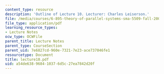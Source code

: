 ```yaml
---
content_type: resource
description: 'Outline of Lecture 10. Lecturer: Charles Leiserson.'
file: /media/courses/6-895-theory-of-parallel-systems-sma-5509-fall-2003/a54de638968410376d5c27ea7842d20f_lecture10.pdf
file_type: application/pdf
learning_resource_types:
- Lecture Notes
ocw_type: OCWFile
parent_title: Lecture Notes
parent_type: CourseSection
parent_uid: 7e6827cd-960e-7321-7e23-ace737046fe1
resourcetype: Document
title: lecture10.pdf
uid: a54de638-9684-1037-6d5c-27ea7842d20f
---
```

